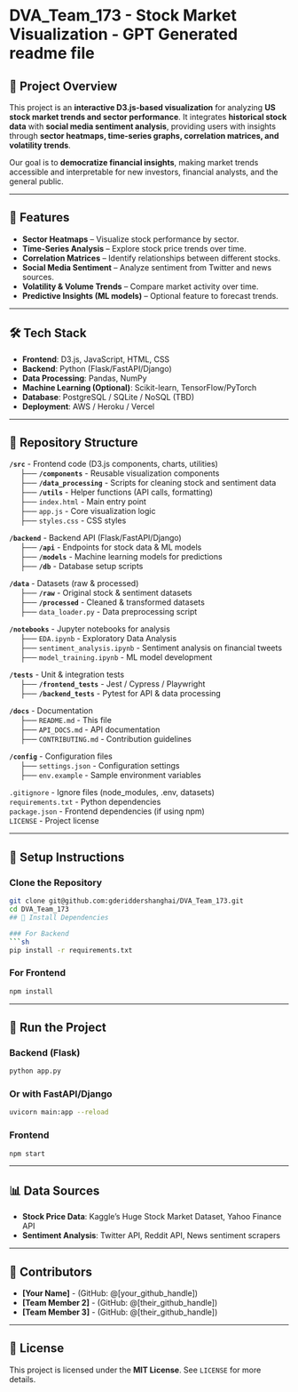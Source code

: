 # DVA_Team_173 - Stock Market Visualization - GPT Generated readme file

## 📌 Project Overview
This project is an **interactive D3.js-based visualization** for analyzing **US stock market trends and sector performance**. It integrates **historical stock data** with **social media sentiment analysis**, providing users with insights through **sector heatmaps, time-series graphs, correlation matrices, and volatility trends**.

Our goal is to **democratize financial insights**, making market trends accessible and interpretable for new investors, financial analysts, and the general public.

---

## 🚀 Features
- **Sector Heatmaps** – Visualize stock performance by sector.
- **Time-Series Analysis** – Explore stock price trends over time.
- **Correlation Matrices** – Identify relationships between different stocks.
- **Social Media Sentiment** – Analyze sentiment from Twitter and news sources.
- **Volatility & Volume Trends** – Compare market activity over time.
- **Predictive Insights (ML models)** – Optional feature to forecast trends.

---

## 🛠️ Tech Stack
- **Frontend**: D3.js, JavaScript, HTML, CSS
- **Backend**: Python (Flask/FastAPI/Django)
- **Data Processing**: Pandas, NumPy
- **Machine Learning (Optional)**: Scikit-learn, TensorFlow/PyTorch
- **Database**: PostgreSQL / SQLite / NoSQL (TBD)
- **Deployment**: AWS / Heroku / Vercel

---

## 📂 Repository Structure

**`/src`** - Frontend code (D3.js components, charts, utilities)  
&nbsp;&nbsp;&nbsp;&nbsp; ├── **`/components`** - Reusable visualization components  
&nbsp;&nbsp;&nbsp;&nbsp; ├── **`/data_processing`** - Scripts for cleaning stock and sentiment data  
&nbsp;&nbsp;&nbsp;&nbsp; ├── **`/utils`** - Helper functions (API calls, formatting)  
&nbsp;&nbsp;&nbsp;&nbsp; ├── `index.html` - Main entry point  
&nbsp;&nbsp;&nbsp;&nbsp; ├── `app.js` - Core visualization logic  
&nbsp;&nbsp;&nbsp;&nbsp; ├── `styles.css` - CSS styles  

**`/backend`** - Backend API (Flask/FastAPI/Django)  
&nbsp;&nbsp;&nbsp;&nbsp; ├── **`/api`** - Endpoints for stock data & ML models  
&nbsp;&nbsp;&nbsp;&nbsp; ├── **`/models`** - Machine learning models for predictions  
&nbsp;&nbsp;&nbsp;&nbsp; ├── **`/db`** - Database setup scripts  

**`/data`** - Datasets (raw & processed)  
&nbsp;&nbsp;&nbsp;&nbsp; ├── **`/raw`** - Original stock & sentiment datasets  
&nbsp;&nbsp;&nbsp;&nbsp; ├── **`/processed`** - Cleaned & transformed datasets  
&nbsp;&nbsp;&nbsp;&nbsp; ├── `data_loader.py` - Data preprocessing script  

**`/notebooks`** - Jupyter notebooks for analysis  
&nbsp;&nbsp;&nbsp;&nbsp; ├── `EDA.ipynb` - Exploratory Data Analysis  
&nbsp;&nbsp;&nbsp;&nbsp; ├── `sentiment_analysis.ipynb` - Sentiment analysis on financial tweets  
&nbsp;&nbsp;&nbsp;&nbsp; ├── `model_training.ipynb` - ML model development  

**`/tests`** - Unit & integration tests  
&nbsp;&nbsp;&nbsp;&nbsp; ├── **`/frontend_tests`** - Jest / Cypress / Playwright  
&nbsp;&nbsp;&nbsp;&nbsp; ├── **`/backend_tests`** - Pytest for API & data processing  

**`/docs`** - Documentation  
&nbsp;&nbsp;&nbsp;&nbsp; ├── `README.md` - This file  
&nbsp;&nbsp;&nbsp;&nbsp; ├── `API_DOCS.md` - API documentation  
&nbsp;&nbsp;&nbsp;&nbsp; ├── `CONTRIBUTING.md` - Contribution guidelines  

**`/config`** - Configuration files  
&nbsp;&nbsp;&nbsp;&nbsp; ├── `settings.json` - Configuration settings  
&nbsp;&nbsp;&nbsp;&nbsp; ├── `env.example` - Sample environment variables  

`.gitignore` - Ignore files (node_modules, .env, datasets)  
`requirements.txt` - Python dependencies  
`package.json` - Frontend dependencies (if using npm)  
`LICENSE` - Project license  

---

## 🔧 Setup Instructions

### Clone the Repository
```sh
git clone git@github.com:gderiddershanghai/DVA_Team_173.git
cd DVA_Team_173
## 🔧 Install Dependencies

### For Backend
```sh
pip install -r requirements.txt
```

### For Frontend
```sh
npm install
```

---

## 🚀 Run the Project

### Backend (Flask)
```sh
python app.py
```

### Or with FastAPI/Django
```sh
uvicorn main:app --reload
```

### Frontend
```sh
npm start
```

---

## 📊 Data Sources
- **Stock Price Data**: Kaggle’s Huge Stock Market Dataset, Yahoo Finance API
- **Sentiment Analysis**: Twitter API, Reddit API, News sentiment scrapers

---

## 👥 Contributors
- **[Your Name]** - (GitHub: @[your_github_handle])
- **[Team Member 2]** - (GitHub: @[their_github_handle])
- **[Team Member 3]** - (GitHub: @[their_github_handle])

---

## 📝 License
This project is licensed under the **MIT License**. See `LICENSE` for more details.

